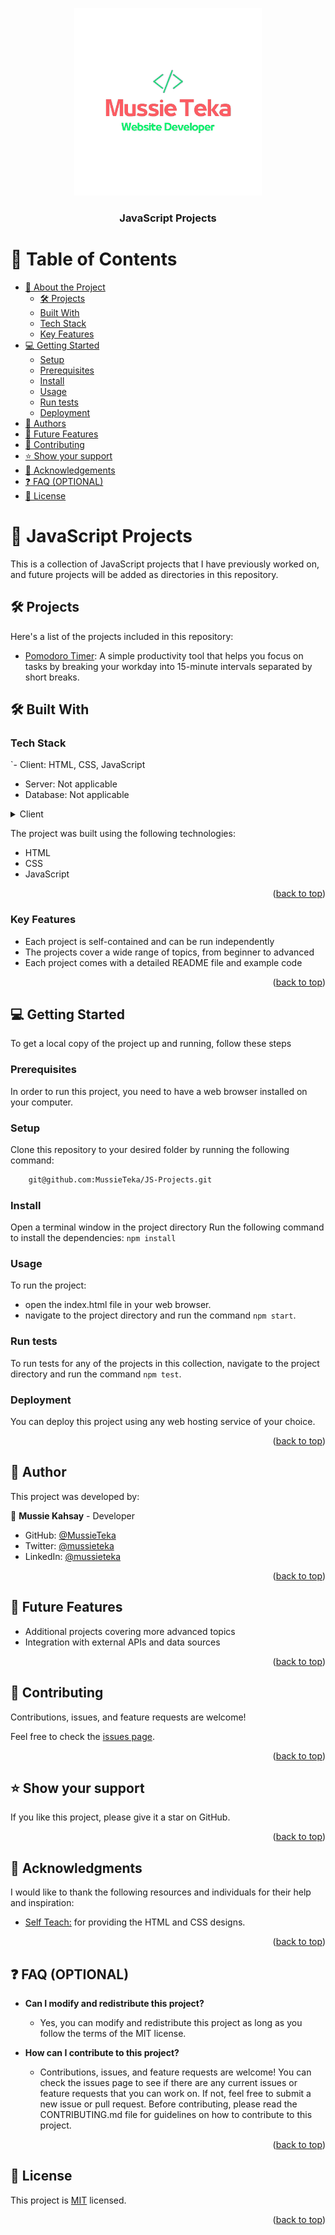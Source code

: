 <a name="readme-top"></a>

<div align="center">
  <img src="mussie.png" alt="logo" width="300px"  height="300px" />
  <br/>
  <h3><b>JavaScript Projects</b></h3>
</div>

# 📗 Table of Contents

- [📖 About the Project](#about-project)
  - [🛠 Projects](#projects)
  - [ Built With](#built-with)
  - [Tech Stack](#tech-stack)
  - [Key Features](#key-features)
- [💻 Getting Started](#getting-started)
  - [Setup](#setup)
  - [Prerequisites](#prerequisites)
  - [Install](#install)
  - [Usage](#usage)
  - [Run tests](#run-tests)
  - [Deployment](#triangular_flag_on_post-deployment)
- [👥 Authors](#authors)
- [🔭 Future Features](#future-features)
- [🤝 Contributing](#contributing)
- [⭐️ Show your support](#support)
- [🙏 Acknowledgements](#acknowledgements)
- [❓ FAQ (OPTIONAL)](#faq)
- [📝 License](#license)

<!-- PROJECT DESCRIPTION -->

# 📖 JavaScript Projects<a name="about-project"></a>

This is a collection of JavaScript projects that I have previously worked on, and future projects will be added as directories in this repository.

## 🛠 Projects <a name="projects"></a>

Here's a list of the projects included in this repository:

- <a href="https://github.com/MussieTeka/JS-Projects/tree/main/pomodoro%20timer">Pomodoro Timer</a>: A simple productivity tool that helps you focus on tasks by breaking your workday into 15-minute intervals separated by short breaks.

## 🛠 Built With <a name="built-with"></a>

### Tech Stack <a name="tech-stack"></a>

`- Client: HTML, CSS, JavaScript

- Server: Not applicable
- Database: Not applicable

<details>
  <summary>Client</summary>
  <ul>
    <li><a href="https://www.w3.org/html/">HTML</a></li>
    <li><a ref="https://www.w3.org/Style/CSS/">CSS</a></li>
    <li><a href="https://developer.mozilla.org/en-US/docs/Web/JavaScript">JS</a></li>
  </ul>
</details>

The project was built using the following technologies:

- HTML
- CSS
- JavaScript

<p align="right">(<a href="#readme-top">back to top</a>)</p>

### Key Features <a name="key-features"></a>

- Each project is self-contained and can be run independently
- The projects cover a wide range of topics, from beginner to advanced
- Each project comes with a detailed README file and example code

<p align="right">(<a href="#readme-top">back to top</a>)</p>

## 💻 Getting Started <a name="getting-started"></a>

To get a local copy of the project up and running, follow these steps

### Prerequisites

In order to run this project, you need to have a web browser installed on your computer.

### Setup

Clone this repository to your desired folder by running the following command:

```sh
    git@github.com:MussieTeka/JS-Projects.git
```

### Install

Open a terminal window in the project directory
Run the following command to install the dependencies: `npm install`

### Usage

To run the project:

- open the index.html file in your web browser.
- navigate to the project directory and run the command `npm start`.

### Run tests

To run tests for any of the projects in this collection, navigate to the project directory and run the command `npm test`.

### Deployment

You can deploy this project using any web hosting service of your choice.

<p align="right">(<a href="#readme-top">back to top</a>)</p>

<!-- AUTHORS -->

## 👥 Author <a name="authors"></a>

This project was developed by:

👤 **Mussie Kahsay** - Developer

- GitHub: [@MussieTeka](https://github.com/MussieTeka)
- Twitter: [@mussieteka](https://twitter.com/mussieteka)
- LinkedIn: [@mussieteka](https://linkedin.com/in/mussieteka)

<p align="right">(<a href="#readme-top">back to top</a>)</p>

## 🔭 Future Features <a name="future-features"></a>

- Additional projects covering more advanced topics
- Integration with external APIs and data sources

<p align="right">(<a href="#readme-top">back to top</a>)</p>

## 🤝 Contributing <a name="contributing"></a>

Contributions, issues, and feature requests are welcome!

Feel free to check the [issues page](../../issues/).

<p align="right">(<a href="#readme-top">back to top</a>)</p>

## ⭐️ Show your support <a name="support"></a>

If you like this project, please give it a star on GitHub.

<p align="right">(<a href="#readme-top">back to top</a>)</p>

## 🙏 Acknowledgments <a name="acknowledgements"></a>

I would like to thank the following resources and individuals for their help and inspiration:

- <a href="https://store.selfteach.me/">Self Teach:</a> for providing the HTML and CSS designs.

<p align="right">(<a href="#readme-top">back to top</a>)</p>

## ❓ FAQ (OPTIONAL) <a name="faq"></a>

- **Can I modify and redistribute this project?**

  - Yes, you can modify and redistribute this project as long as you follow the terms of the MIT license.

- **How can I contribute to this project?**

  - Contributions, issues, and feature requests are welcome! You can check the issues page to see if there are any current issues or feature requests that you can work on. If not, feel free to submit a new issue or pull request. Before contributing, please read the CONTRIBUTING.md file for guidelines on how to contribute to this project.

<p align="right">(<a href="#readme-top">back to top</a>)</p>

<!-- LICENSE -->

## 📝 License <a name="license"></a>

This project is [MIT](./LICENSE) licensed.

<p align="right">(<a href="#readme-top">back to top</a>)</p>
